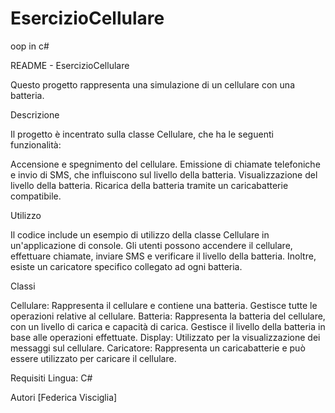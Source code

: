 # EsercizioCellulare
oop in c#


README - EsercizioCellulare

Questo progetto rappresenta una simulazione di un cellulare con una batteria. 

Descrizione

Il progetto è incentrato sulla classe Cellulare, che ha le seguenti funzionalità:

Accensione e spegnimento del cellulare.
Emissione di chiamate telefoniche e invio di SMS, che influiscono sul livello della batteria.
Visualizzazione del livello della batteria.
Ricarica della batteria tramite un caricabatterie compatibile.

Utilizzo

Il codice include un esempio di utilizzo della classe Cellulare in un'applicazione di console. 
Gli utenti possono accendere il cellulare, effettuare chiamate, inviare SMS e verificare il livello della batteria. 
Inoltre, esiste un caricatore specifico collegato ad ogni batteria.

Classi

Cellulare: Rappresenta il cellulare e contiene una batteria. Gestisce tutte le operazioni relative al cellulare.
Batteria: Rappresenta la batteria del cellulare, con un livello di carica e capacità di carica. Gestisce il livello della batteria in base alle operazioni effettuate.
Display: Utilizzato per la visualizzazione dei messaggi sul cellulare.
Caricatore: Rappresenta un caricabatterie e può essere utilizzato per caricare il cellulare.


Requisiti
Lingua: C#

Autori
[Federica Visciglia]
